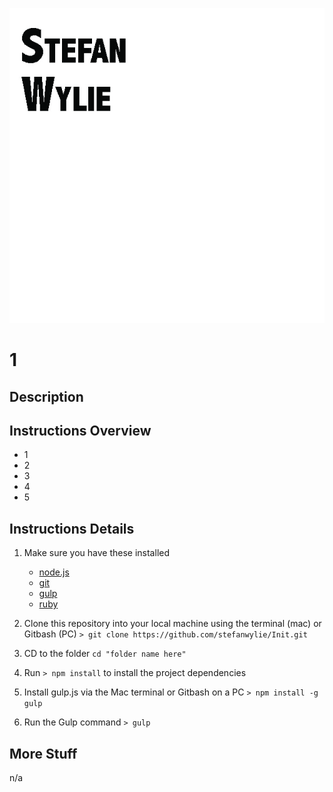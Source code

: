 [![Stefan template build](img.jpg)](https://github.com/stefanwylie/Init)

# 1

## Description


## Instructions Overview
- 1
- 2
- 3
- 4
- 5

## Instructions Details
1. Make sure you have these installed
	- [node.js](http://nodejs.org/)
	- [git](http://git-scm.com/)
	- [gulp](http://gulpjs.com/)
	- [ruby](http://gulpjs.com/)

2. Clone this repository into your local machine using the terminal (mac) or Gitbash (PC) `> git clone https://github.com/stefanwylie/Init.git`
3. CD to the folder `cd "folder name here"`
4. Run `> npm install` to install the project dependencies
5. Install gulp.js via the Mac terminal or Gitbash on a PC `> npm install -g gulp`
5. Run the Gulp command `> gulp`

## More Stuff
n/a

